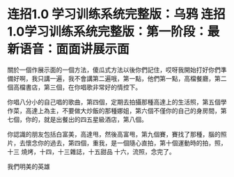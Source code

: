 # 连招1.0  学习训练系统完整版：乌鸦 连招1.0学习训练系统完整版：第一阶段：最新语音：面面讲展示面

關於一個作展示面的一個方法，傻瓜式方法以後你們記住，哎呀我開始打好你們準備好啊，我只講一遍，我不會講第二遍哦，第一點，他們第一點，高檔餐廳，第二個高檔書店，第三個，在你唱歌非常好的情控下。

你唱八分小的自己唱的歌曲，第四個，定期去拍攝那種高達上的生活照，第五個學作菜，高達上為主，不要做大炒飯的那種娜姐，第六個不僅你的自己的身房間，第七個，你的，就是出餐出的四五星級酒店，第八個。

你認識的朋友包括白富美，高達甩，然後高富甩，第九個賽，賽找了那種，腦的照片，去懷念你的過去，第四個，重我，是一個隨心直拍，第十個運動時的拍，照，十三 燒烤，十四，十三雜誌，十五甜品 十六，流照，念完了。

我們明美的英雄